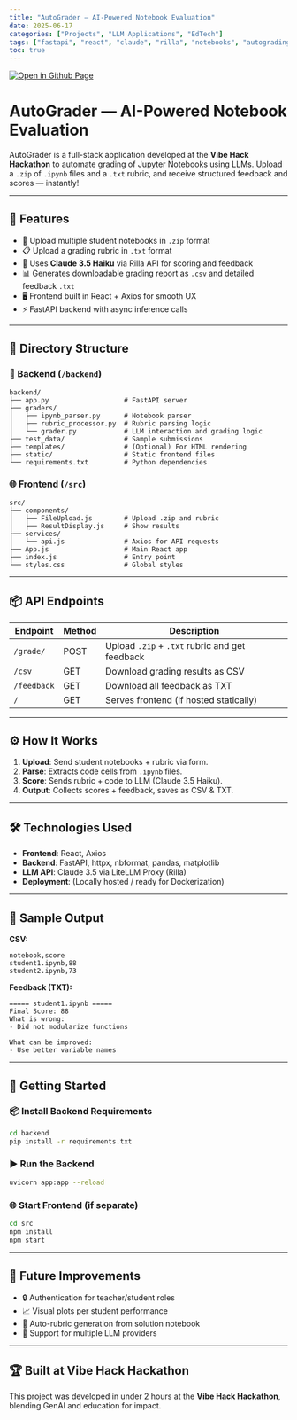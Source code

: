 ```yaml
---
title: "AutoGrader — AI-Powered Notebook Evaluation"
date: 2025-06-17
categories: ["Projects", "LLM Applications", "EdTech"]
tags: ["fastapi", "react", "claude", "rilla", "notebooks", "autograding", "education", "llm", "zip", "frontend", "backend", "vibehack"]
toc: true
---
```

[![Open in Github Page](https://img.shields.io/badge/Hosted_with-GitHub_Pages-blue?logo=github&logoColor=white)](https://github.com/lenzlaww/AutoGrader)

# AutoGrader — AI-Powered Notebook Evaluation

AutoGrader is a full-stack application developed at the **Vibe Hack Hackathon** to automate grading of Jupyter Notebooks using LLMs. Upload a `.zip` of `.ipynb` files and a `.txt` rubric, and receive structured feedback and scores — instantly!

---

## 🚀 Features

- 📁 Upload multiple student notebooks in `.zip` format
- 📋 Upload a grading rubric in `.txt` format
- 💬 Uses **Claude 3.5 Haiku** via Rilla API for scoring and feedback
- 📊 Generates downloadable grading report as `.csv` and detailed feedback `.txt`
- 🖥️ Frontend built in React + Axios for smooth UX
- ⚡ FastAPI backend with async inference calls

---

## 🧱 Directory Structure

### 🔧 Backend (`/backend`)
```
backend/
├── app.py                   # FastAPI server
├── graders/
│   ├── ipynb_parser.py      # Notebook parser
│   ├── rubric_processor.py  # Rubric parsing logic
│   └── grader.py            # LLM interaction and grading logic
├── test_data/               # Sample submissions
├── templates/               # (Optional) For HTML rendering
├── static/                  # Static frontend files
└── requirements.txt         # Python dependencies
```

### 🌐 Frontend (`/src`)
```
src/
├── components/
│   ├── FileUpload.js        # Upload .zip and rubric
│   ├── ResultDisplay.js     # Show results
├── services/
│   └── api.js               # Axios for API requests
├── App.js                   # Main React app
├── index.js                 # Entry point
└── styles.css               # Global styles
```

---

## 📦 API Endpoints

| Endpoint        | Method | Description |
|----------------|--------|-------------|
| `/grade/`       | POST   | Upload `.zip` + `.txt` rubric and get feedback |
| `/csv`          | GET    | Download grading results as CSV |
| `/feedback`     | GET    | Download all feedback as TXT |
| `/`             | GET    | Serves frontend (if hosted statically) |

---

## ⚙️ How It Works

1. **Upload**: Send student notebooks + rubric via form.
2. **Parse**: Extracts code cells from `.ipynb` files.
3. **Score**: Sends rubric + code to LLM (Claude 3.5 Haiku).
4. **Output**: Collects scores + feedback, saves as CSV & TXT.

---

## 🛠️ Technologies Used

- **Frontend**: React, Axios
- **Backend**: FastAPI, httpx, nbformat, pandas, matplotlib
- **LLM API**: Claude 3.5 via LiteLLM Proxy (Rilla)
- **Deployment**: (Locally hosted / ready for Dockerization)

---

## 🧪 Sample Output

**CSV:**
```
notebook,score
student1.ipynb,88
student2.ipynb,73
```

**Feedback (TXT):**
```
===== student1.ipynb =====
Final Score: 88
What is wrong:
- Did not modularize functions

What can be improved:
- Use better variable names
```

---

## 🏁 Getting Started

### 📦 Install Backend Requirements
```bash
cd backend
pip install -r requirements.txt
```

### ▶️ Run the Backend
```bash
uvicorn app:app --reload
```

### 🌐 Start Frontend (if separate)
```bash
cd src
npm install
npm start
```

---

## 🎯 Future Improvements

- 🔒 Authentication for teacher/student roles
- 📈 Visual plots per student performance
- 🧠 Auto-rubric generation from solution notebook
- 🧪 Support for multiple LLM providers

---

## 🏆 Built at Vibe Hack Hackathon

This project was developed in under 2 hours at the **Vibe Hack Hackathon**, blending GenAI and education for impact.
